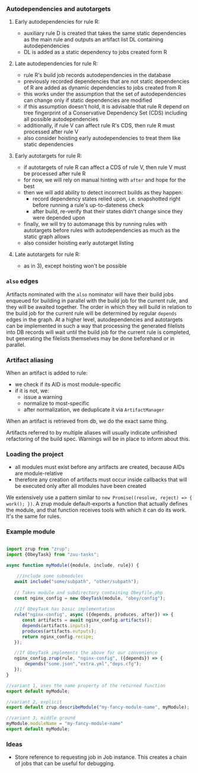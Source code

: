 ### Autodependencies and autotargets

1) Early autodependencies for rule R:

    - auxiliary rule D is created that takes the same static dependencies as the main rule and outputs an artifact list DL containing autodependencies
    - DL is added as a static dependency to jobs created form R

2) Late autodependencies for rule R:

    - rule R's build job records autodependencies in the database
    - previously recorded dependencies that are not static dependencies of R are added as dynamic dependencies to jobs created from R
    - this works under the assumption that the set of autodependencies can change only if static dependencies are modified
    - if this assumption doesn't hold, it is advisable that rule R depend on tree fingerprint of a Conservative Dependency Set (CDS) including all possible autodependencies
    - additionally, if rule V can affect rule R's CDS, then rule R must processed after rule V
    - also consider hoisting early autodependencies to treat them like static dependencies

3) Early autotargets for rule R:

    - if autotargets of rule R can affect a CDS of rule V, then rule V must be processed after rule R
    - for now, we will rely on manual hinting with `after` and hope for the best
    - then we will add ability to detect incorrect builds as they happen:
        - record dependency states relied upon, i.e. snapshotted right before running a rule's up-to-dateness check
        - after build, re-verify that their states didn't change since they were depended upon
    - finally, we will try to automanage this by running rules with autotargets before rules with autodependencies as much as the static graph allows
    - also consider hoisting early autotarget listing

4) Late autotargets for rule R:

    - as in 3), except hoisting won't be possible
   
### `also` edges

Artifacts nominated with the `also` nominator will have their build jobs enqueued for building in parallel with the build job for the current rule, and they will be awaited together. The order in which they will build in relation to the build job for the current rule will be determined by regular `depends` edges in the graph. At a higher level, autodependencies and autotargets can be implemented in such a way that processing the generated filelists into DB records will wait until the build job for the current rule is completed, but generating the filelists themselves may be done beforehand or in parallel.

### Artifact aliasing

When an artifact is added to rule:
- we check if its AID is most module-specific
- if it is not, we:
  - issue a warning
  - normalize to most-specific
  - after normalization, we deduplicate it via `ArtifactManager`

When an artifact is retrieved from db, we do the exact same thing.

Artifacts referred to by multiple aliases will usually indicate unfinished refactoring of the build spec. Warnings will be in place to inform about this. 

### Loading the project
- all modules must exist before any artifacts are created, because AIDs are module-relative
- therefore any creation of artifacts must occur inside callbacks that will be executed only after all modules have been created

We extensively use a pattern similar to `new Promise((resolve, reject) => { work(); })`. A zrup module default-exports a function that actually defines the module, and that function receives tools with which it can do its work. It's the same for rules.

### Example module

```javascript

import zrup from "zrup";
import {ObeyTask} from "zuu-tasks";

async function myModule({module, include, rule}) {

    //include some submodules
   await include("some/subpath", "other/subpath");
    
   // Takes module and subdirectory containing Obeyfile.php 
   const nginx_config = new ObeyTask(module, "obey/config");
   
   //If ObeyTask has basic implementation
   rule("nginx-config", async ({depends, produces, after}) => {
      const artifacts = await nginx_config.artifacts();
      depends(artifacts.inputs);
      produces(artifacts.outputs);
      return nginx_config.recipe;
   });

   //If ObeyTask implements the above for our convenience
   nginx_config.zrup(rule, "nginx-config", ({depends}) => {
       depends("some.json","extra.yml","deps.cfg");
   });
}

//variant 1, uses the name property of the returned function
export default myModule;

//variant 2, explicit
export default zrup.describeModule("my-fancy-module-name", myModule);

//variant 3, middle ground
myModule.moduleName = "my-fancy-module-name"
export default myModule;
```

### Ideas
- Store reference to requesting job in Job instance. This creates a chain of jobs that can be useful for debugging.
